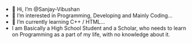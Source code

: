 - 👋 Hi, I’m @Sanjay-Vibushan
- 👀 I’m interested in Programming, Developing and Mainly Coding...
- 🌱 I’m currently learning C++ / HTML...
- I am Basically a High School Student and a Scholar, who needs to learn on Programming as a part of my life, with no knowledge about it.
<!---
Sanjay-Vibushan/Sanjay-Vibushan is a ✨ special ✨ repository because its `README.md` (this file) appears on your GitHub profile.
You can click the Preview link to take a look at your changes.
--->
